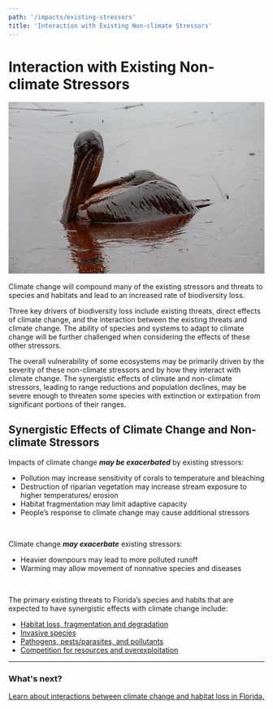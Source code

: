 ```yaml
---
path: '/impacts/existing-stressors'
title: 'Interaction with Existing Non-climate Stressors'
---
```


# Interaction with Existing Non-climate Stressors

<!-- https://www.flickr.com/photos/lagohsep/4666755387 -->

![Oiled Pelican](4666755387_c8187332db_b.jpg 'Oiled Pelican. Photo: Governor Jindal’s office.')

Climate change will compound many of the existing stressors and threats to species and habitats and lead to an increased rate of biodiversity loss.

Three key drivers of biodiversity loss include existing threats, direct effects of climate change, and the interaction between the existing threats and climate change. The ability of species and systems to adapt to climate change will be further challenged when considering the effects of these other stressors.

The overall vulnerability of some ecosystems may be primarily driven by the severity of these non-climate stressors and by how they interact with climate change. The synergistic effects of climate and non-climate stressors, leading to range reductions and population declines, may be severe enough to threaten some species with extinction or extirpation from significant portions of their ranges.

## Synergistic Effects of Climate Change and Non-climate Stressors

Impacts of climate change **_may be exacerbated_** by existing stressors:

- Pollution may increase sensitivity of corals to temperature and bleaching
- Destruction of riparian vegetation may increase stream exposure to higher temperatures/ erosion
- Habitat fragmentation may limit adaptive capacity
- People’s response to climate change may cause additional stressors

<br/>

Climate change **_may exacerbate_** existing stressors:

- Heavier downpours may lead to more polluted runoff
- Warming may allow movement of nonnative species and diseases

<br/>

The primary existing threats to Florida’s species and habits that are expected to have synergistic effects with climate change include:

- [Habitat loss, fragmentation and degradation](/impacts/existing-stressors/habitat-loss)
- [Invasive species](/impacts/existing-stressors/invasives)
- [Pathogens, pests/parasites, and pollutants](/impacts/existing-stressors/pathogens)
- [Competition for resources and overexploitation](/impacts/existing-stressors/competition)

<hr class="divider" />

### What's next?

[Learn about interactions between climate change and habitat loss in Florida.](/impacts/existing-stressors/habitat-loss)
